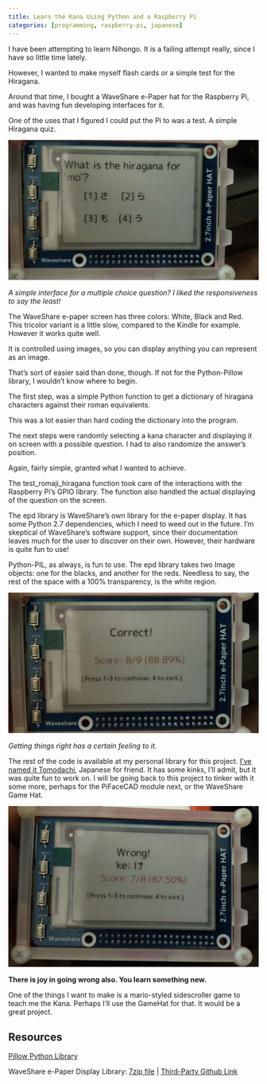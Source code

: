 ```yaml
---
title: Learn the Kana Using Python and a Raspberry Pi
categories: [programming, raspberry-pi, japanese]
---
```


I have been attempting to learn Nihongo. It is a failing attempt really, since I
have so little time lately.

However, I wanted to make myself flash cards or a simple test for the Hiragana.

Around that time, I bought a WaveShare e-Paper hat for the Raspberry Pi, and was
having fun developing interfaces for it.

One of the uses that I figured I could put the Pi to was a test. A simple
Hiragana quiz.

![Quiz](/assets/images/posts/kana/quiz-1.jpeg)

*A simple interface for a multiple choice question? I liked the responsiveness
to say the least!*

The WaveShare e-paper screen has three colors: White, Black and Red. This
tricolor variant is a little slow, compared to the Kindle for example. However
it works quite well.

It is controlled using images, so you can display anything you can represent as
an image.

That’s sort of easier said than done, though. If not for the Python-Pillow
library, I wouldn’t know where to begin.

The first step, was a simple Python function to get a dictionary of hiragana
characters against their roman equivalents.

This was a lot easier than hard coding the dictionary into the program.

The next steps were randomly selecting a kana character and displaying it on
screen with a possible question. I had to also randomize the answer’s position.

Again, fairly simple, granted what I wanted to achieve.

The test_romaji_hiragana function took care of the interactions with the
Raspberry Pi’s GPIO library. The function also handled the actual displaying of
the question on the screen.

The epd library is WaveShare’s own library for the e-paper display. It has some
Python 2.7 dependencies, which I need to weed out in the future. I’m skeptical
of WaveShare’s software support, since their documentation leaves much for the
user to discover on their own. However, their hardware is quite fun to use!

Python-PIL, as always, is fun to use. The epd library takes two Image objects:
one for the blacks, and another for the reds. Needless to say, the rest of the
space with a 100% transparency, is the white region.

![Quiz](/assets/images/posts/kana/quiz-2.jpeg)

*Getting things right has a certain feeling to it.*

The rest of the code is available at my personal library for this project. [I’ve
named it Tomodachi](https://github.com/stonecharioteer/tomodachi), Japanese for
friend. It has some kinks, I’ll admit, but it was quite fun to work on. I will
be going back to this project to tinker with it some more, perhaps for the
PiFaceCAD module next, or the WaveShare Game Hat.

![Quiz](/assets/images/posts/kana/quiz-3.jpeg)

**There is joy in going wrong also. You learn something new.**

One of the things I want to make is a mario-styled sidescroller game to teach me
the Kana. Perhaps I’ll use the GameHat for that. It would be a great project.

## Resources

[Pillow Python Library](https://pillow.readthedocs.io/en/5.2.x/)

WaveShare e-Paper Display Library:
[7zip file](https://www.waveshare.com/w/upload/archive/e/eb/20171228082252%214.3inch-e-Paper-Code.7z)
| [Third-Party Github Link](https://github.com/tmseth/waveshare-epd-library)
